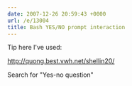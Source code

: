 ```yaml
---
date: 2007-12-26 20:59:43 +0000
url: /e/13004
title: Bash YES/NO prompt interaction
---
```



Tip here I've used:

http://quong.best.vwh.net/shellin20/

Search for "Yes-no question"
